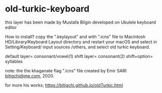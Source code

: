 # old-turkic-keyboard
this layer has been made by Mustafa Bilgin developed on Ukulele keyboard editor

How to install? 
copy the ".keylayout" and with ".icns" file to Macintosh HD/Library/Keyboard Layout directory and restart your macOS
and select in Setting/Keyboard/ input sources /others, and select old turkic keyboard. 

default layer= consonant/vowel(1)
shift layer= consonant(2)
shift+option= syllables

note: the the khaganate flag ".icns" file created by Emir SARI <bitigchi@me.com>, 2020.

for more his works;
  https://bitigchi.github.io/oldTurkic.html
